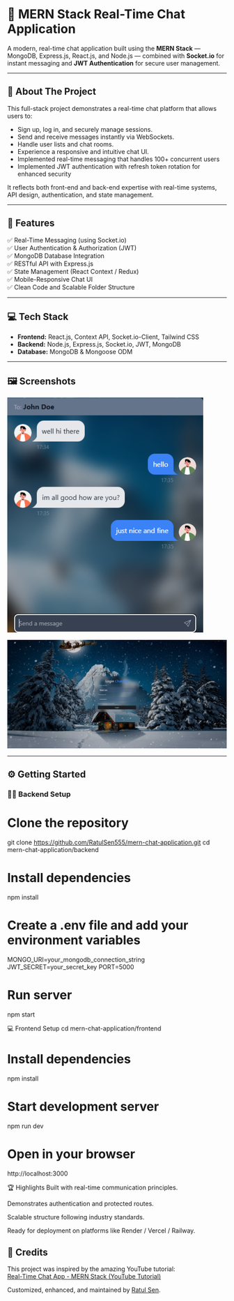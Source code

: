 # 💬 MERN Stack Real-Time Chat Application

A modern, real-time chat application built using the **MERN Stack** — MongoDB, Express.js, React.js, and Node.js — combined with **Socket.io** for instant messaging and **JWT Authentication** for secure user management.

---

## 🚀 About The Project

This full-stack project demonstrates a real-time chat platform that allows users to:

- Sign up, log in, and securely manage sessions.
- Send and receive messages instantly via WebSockets.
- Handle user lists and chat rooms.
- Experience a responsive and intuitive chat UI.
- Implemented real-time messaging that handles 100+ concurrent users
- Implemented JWT authentication with refresh token rotation for enhanced security

It reflects both front-end and back-end expertise with real-time systems, API design, authentication, and state management.

---

## 🌟 Features

✅ Real-Time Messaging (using Socket.io)  
✅ User Authentication & Authorization (JWT)  
✅ MongoDB Database Integration  
✅ RESTful API with Express.js  
✅ State Management (React Context / Redux)  
✅ Mobile-Responsive Chat UI  
✅ Clean Code and Scalable Folder Structure  

---

## 💻 Tech Stack

- **Frontend:** React.js, Context API, Socket.io-Client, Tailwind CSS  
- **Backend:** Node.js, Express.js, Socket.io, JWT, MongoDB  
- **Database:** MongoDB & Mongoose ODM  

---

## 🖼️ Screenshots

![Real-Time Chat](https://github.com/RatulSen555/MERN-STACK-CHAT-APP/blob/main/frontend/public/Screenshot%201.PNG?raw=true)

![Login Page](https://github.com/RatulSen555/MERN-STACK-CHAT-APP/blob/main/frontend/public/Screenshot%202.PNG?raw=true)

---

## ⚙️ Getting Started

### 🧑‍💻 Backend Setup

# Clone the repository
git clone https://github.com/RatulSen555/mern-chat-application.git
cd mern-chat-application/backend

# Install dependencies
npm install

# Create a .env file and add your environment variables
MONGO_URI=your_mongodb_connection_string
JWT_SECRET=your_secret_key
PORT=5000

# Run server
npm start

💻 Frontend Setup
cd mern-chat-application/frontend

# Install dependencies
npm install

# Start development server
npm run dev

# Open in your browser
http://localhost:3000


🏆 Highlights
Built with real-time communication principles.

Demonstrates authentication and protected routes.

Scalable structure following industry standards.

Ready for deployment on platforms like Render / Vercel / Railway.

## 🤝 Credits

This project was inspired by the amazing YouTube tutorial:  
[Real-Time Chat App - MERN Stack (YouTube Tutorial)](https://youtu.be/HwCqsOis894?si=1NXmfHj9hB6wuOPh)

Customized, enhanced, and maintained by [Ratul Sen](https://github.com/RatulSen555).




